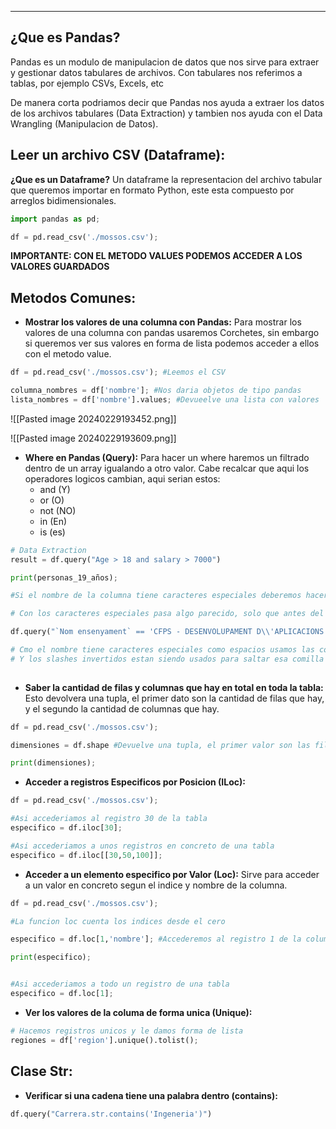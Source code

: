 
---
## ¿Que es Pandas?
Pandas es un modulo de manipulacion de datos que nos sirve para extraer y gestionar datos tabulares de archivos. Con tabulares nos referimos a tablas, por ejemplo CSVs, Excels, etc   

De manera corta podriamos decir que Pandas nos ayuda a extraer los datos de los archivos tabulares (Data Extraction) y tambien nos ayuda con el Data Wrangling (Manipulacion de Datos).

## Leer un archivo CSV (Dataframe):
**¿Que es un Dataframe?**
Un dataframe la representacion del archivo tabular que queremos importar en formato Python, este esta compuesto por arreglos bidimensionales. 

```python
import pandas as pd;

df = pd.read_csv('./mossos.csv');

```


**IMPORTANTE: CON EL METODO VALUES PODEMOS ACCEDER A LOS VALORES GUARDADOS**

## Metodos Comunes:

- **Mostrar los valores de una columna con Pandas:**
	 Para mostrar los valores de una columna con pandas usaremos Corchetes, sin embargo si queremos ver sus valores en forma de lista podemos acceder a ellos con el metodo value.
	 
```python
df = pd.read_csv('./mossos.csv'); #Leemos el CSV

columna_nombres = df['nombre']; #Nos daria objetos de tipo pandas 
lista_nombres = df['nombre'].values; #Devueelve una lista con valores 

```

 
![[Pasted image 20240229193452.png]]

![[Pasted image 20240229193609.png]]

- **Where en Pandas (Query):**
	Para hacer un where haremos un filtrado dentro de un array igualando a otro valor. Cabe recalcar que aqui los operadores logicos cambian, aqui serian estos:
	 -   and   (Y)
	 -   or    (O)
	 -   not  (NO)
	 -    in  (En)  
	 -    is  (es)
	 
	 
```python
# Data Extraction
result = df.query("Age > 18 and salary > 7000")

print(personas_19_años);

#Si el nombre de la columna tiene caracteres especiales deberemos hacer referencia a su nombre entre comillas simples volteadas ``el espacio cuenta como un caracter especial

# Con los caracteres especiales pasa algo parecido, solo que antes del caracter debemos poner \\

df.query("`Nom ensenyament` == 'CFPS - DESENVOLUPAMENT D\\'APLICACIONS WEB'")

# Cmo el nombre tiene caracteres especiales como espacios usamos las comillas al reves ``
# Y los slashes invertidos estan siendo usados para saltar esa comilla doble \\
   
```



- **Saber la cantidad de filas y columnas que hay en total en toda la tabla:**
	 Esto devolvera una tupla, el primer dato son la cantidad de filas que hay, y el segundo la cantidad de columnas que hay.
	 
```python
df = pd.read_csv('./mossos.csv');

dimensiones = df.shape #Devuelve una tupla, el primer valor son las filas y el segundo las columnas

print(dimensiones);

```


- **Acceder a registros Especificos por Posicion (ILoc):**
```python
df = pd.read_csv('./mossos.csv');

#Asi accederiamos al registro 30 de la tabla
especifico = df.iloc[30]; 

#Asi accederiamos a unos registros en concreto de una tabla
especifico = df.iloc[[30,50,100]];

```


- **Acceder a un elemento especifico por Valor (Loc):**
	 Sirve para acceder a un valor en concreto segun el indice y nombre de la columna.
```python
df = pd.read_csv('./mossos.csv');

#La funcion loc cuenta los indices desde el cero

especifico = df.loc[1,'nombre']; #Accederemos al registro 1 de la columna nombre

print(especifico);


#Asi accederiamos a todo un registro de una tabla
especifico = df.loc[1]; 


```


- **Ver los valores de la columa de forma unica (Unique):**
```python
# Hacemos registros unicos y le damos forma de lista
regiones = df['region'].unique().tolist();

```



## Clase Str:

- **Verificar si una cadena tiene una palabra dentro (contains):**
	
```python
df.query("Carrera.str.contains('Ingeneria')")
```
























